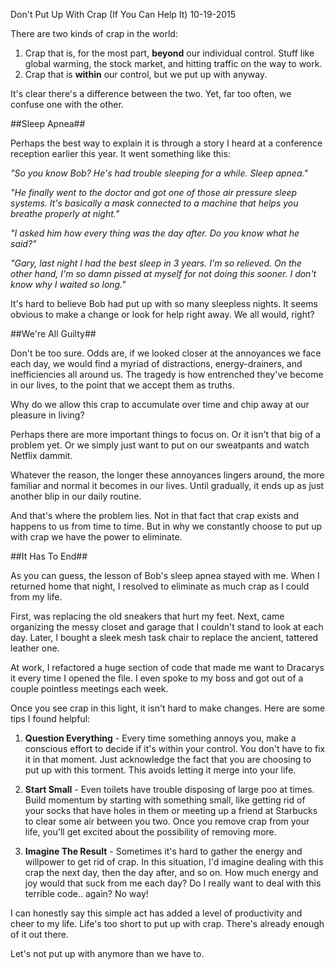 Don't Put Up With Crap (If You Can Help It)
10-19-2015

There are two kinds of crap in the world:

1. Crap that is, for the most part, **beyond** our individual control. Stuff like global warming, the stock market, and hitting traffic on the way to work.
2. Crap that is **within** our control, but we put up with anyway.

It's clear there's a difference between the two. Yet, far too often, we confuse one with the other.

##Sleep Apnea##

Perhaps the best way to explain it is through a story I heard at a conference reception earlier this year. It went something like this:

*"So you know Bob? He's had trouble sleeping for a while. Sleep apnea."*

*"He finally went to the doctor and got one of those air pressure sleep systems. It's basically a mask connected to a machine that helps you breathe properly at night."*

*"I asked him how every thing was the day after. Do you know what he said?"*

*"Gary, last night I had the best sleep in 3 years. I'm so relieved. On the other hand, I'm so damn pissed at myself for not doing this sooner. I don't know why I waited so long."*

It's hard to believe Bob had put up with so many sleepless nights. It seems obvious to make a change or look for help right away. We all would, right?

##We're All Guilty##

Don't be too sure. Odds are, if we looked closer at the annoyances we face each day, we would find a myriad of distractions, energy-drainers, and inefficiencies all around us. The tragedy is how entrenched they've become in our lives, to the point that we accept them as truths.

Why do we allow this crap to accumulate over time and chip away at our pleasure in living?

Perhaps there are more important things to focus on. Or it isn't that big of a problem yet. Or we simply just want to put on our sweatpants and watch Netflix dammit.

Whatever the reason, the longer these annoyances lingers around, the more familiar and normal it becomes in our lives. Until gradually, it ends up as just another blip in our daily routine.

And that's where the problem lies. Not in that fact that crap exists and happens to us from time to time. But in why we constantly choose to put up with crap we have the power to eliminate.

##It Has To End##

As you can guess, the lesson of Bob's sleep apnea stayed with me. When I returned home that night, I resolved to eliminate as much crap as I could from my life.

First, was replacing the old sneakers that hurt my feet. Next, came organizing the messy closet and garage that I couldn't stand to look at each day. Later, I bought a sleek mesh task chair to replace the ancient, tattered leather one.

At work, I refactored a huge section of code that made me want to Dracarys it every time I opened the file. I even spoke to my boss and got out of a couple pointless meetings each week.

Once you see crap in this light, it isn't hard to make changes. Here are some tips I found helpful:

1. **Question Everything** - Every time something annoys you, make a conscious effort to decide if it's within your control. You don't have to fix it in that moment. Just acknowledge the fact that you are choosing to put up with this torment. This avoids letting it merge into your life.

2. **Start Small** - Even toilets have trouble disposing of large poo at times. Build momentum by starting with something small, like getting rid of your socks that have holes in them or meeting up a friend at Starbucks to clear some air between you two. Once you remove crap from your life, you'll get excited about the possibility of removing more. 

3. **Imagine The Result** - Sometimes it's hard to gather the energy and willpower to get rid of crap. In this situation, I'd imagine dealing with this crap the next day, then the day after, and so on. How much energy and joy would that suck from me each day? Do I really want to deal with this terrible code.. again? No way!

I can honestly say this simple act has added a level of productivity and cheer to my life. Life's too short to put up with crap. There's already enough of it out there.

Let's not put up with anymore than we have to.

